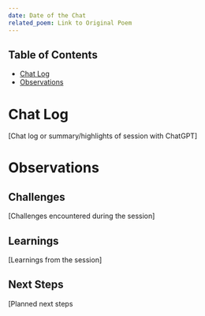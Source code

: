 ```yaml
---
date: Date of the Chat
related_poem: Link to Original Poem
---
```

## Table of Contents
- [Chat Log](#chat-log)
- [Observations](#observations)

# Chat Log
[Chat log or summary/highlights of  session with ChatGPT]

# Observations
## Challenges
[Challenges encountered during the session]

## Learnings
[Learnings from the session]

## Next Steps
[Planned next steps